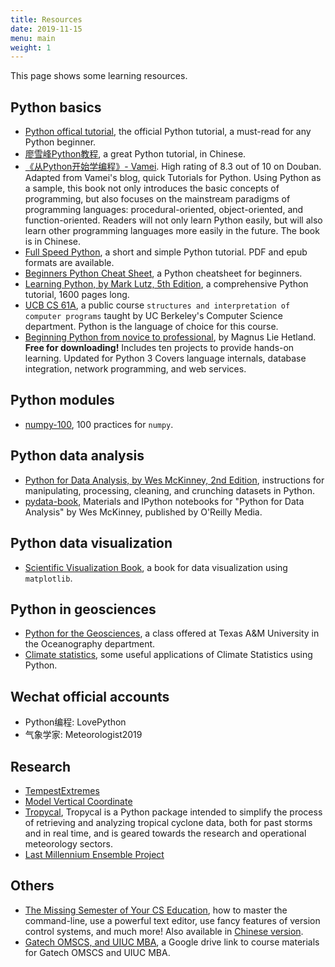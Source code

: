 ```yaml
---
title: Resources
date: 2019-11-15
menu: main
weight: 1
---
```


This page shows some learning resources.

## Python basics

* [Python offical tutorial](https://docs.python.org/3/tutorial/index.html), the official Python tutorial, a must-read for any Python beginner.
* [廖雪峰Python教程](https://www.liaoxuefeng.com/wiki/1016959663602400), a great Python tutorial, in Chinese.
* [《从Python开始学编程》- Vamei](https://book.douban.com/subject/26919485/). High rating of 8.3 out of 10 on Douban. Adapted from Vamei's blog, quick Tutorials for Python. Using Python as a sample, this book not only introduces the basic concepts of programming, but also focuses on the mainstream paradigms of programming languages: procedural-oriented, object-oriented, and function-oriented. Readers will not only learn Python easily, but will also learn other programming languages more easily in the future. The book is in Chinese.
* [Full Speed Python](https://github.com/joaoventura/full-speed-python), a short and simple Python tutorial. PDF and epub formats are available.
* [Beginners Python Cheat Sheet](https://ehmatthes.github.io/pcc/cheatsheets/README.html), a Python cheatsheet for beginners.
* [Learning Python, by Mark Lutz, 5th Edition](https://www.amazon.com/Learning-Python-5th-Mark-Lutz/dp/1449355730/ref=asc_df_1449355730/), a comprehensive Python tutorial, 1600 pages long.
* [UCB CS 61A](https://cs61a.org/), a public course `structures and interpretation of computer programs` taught by UC Berkeley's Computer Science department. Python is the language of choice for this course.
* [Beginning Python from novice to professional](https://link.springer.com/book/10.1007/978-1-4842-0028-5), by Magnus Lie Hetland. **Free for downloading!** Includes ten projects to provide hands-on learning. Updated for Python 3 Covers language internals, database integration, network programming, and web services.

## Python modules

* [numpy-100](https://github.com/rougier/numpy-100), 100 practices for `numpy`.

## Python data analysis

* [Python for Data Analysis, by Wes McKinney, 2nd Edition](https://www.amazon.com/Python-Data-Analysis-Wrangling-IPython/dp/1491957662/ref=pd_sbs_14_t_0/138-2541457-4601702), instructions for manipulating, processing, cleaning, and crunching datasets in Python.
* [pydata-book](https://github.com/wesm/pydata-book), Materials and IPython notebooks for "Python for Data Analysis" by Wes McKinney, published by O'Reilly Media.

## Python data visualization

* [Scientific Visualization Book](https://github.com/rougier/scientific-visualization-book), a book for data visualization using `matplotlib`.

## Python in geosciences

* [Python for the Geosciences](https://github.com/kthyng/python4geosciences), a class offered at Texas A&M University in the Oceanography department.
* [Climate statistics](https://github.com/willyhagi/climate-statistics), some useful applications of Climate Statistics using Python.

## Wechat official accounts

* Python编程: LovePython
* 气象学家: Meteorologist2019

## Research

* [TempestExtremes](https://climate.ucdavis.edu/tempestextremes.php)
* [Model Vertical Coordinate](https://www.cesm.ucar.edu/models/atm-cam/docs/usersguide/node25.html)
* [Tropycal](https://tropycal.github.io/tropycal/), Tropycal is a Python package intended to simplify the process of retrieving and analyzing tropical cyclone data, both for past storms and in real time, and is geared towards the research and operational meteorology sectors.
* [Last Millennium Ensemble Project](https://www.cesm.ucar.edu/projects/community-projects/LME/)

## Others

* [The Missing Semester of Your CS Education](https://missing.csail.mit.edu/), how to master the command-line, use a powerful text editor, use fancy features of version control systems, and much more! Also available in [Chinese version](https://missing-semester-cn.github.io/).
* [Gatech OMSCS, and UIUC MBA](https://drive.google.com/drive/folders/1CAfYy5IBJJ3xiFqk7d3vWpZFQGOgLp8t?usp=sharing), a Google drive link to course materials for Gatech OMSCS and UIUC MBA.
